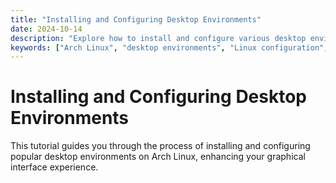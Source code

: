 ```yaml
---
title: "Installing and Configuring Desktop Environments"
date: 2024-10-14
description: "Explore how to install and configure various desktop environments on Arch Linux."
keywords: ["Arch Linux", "desktop environments", "Linux configuration", "GUI installation"]
---
```


# Installing and Configuring Desktop Environments

This tutorial guides you through the process of installing and configuring popular desktop environments on Arch Linux, enhancing your graphical interface experience.
